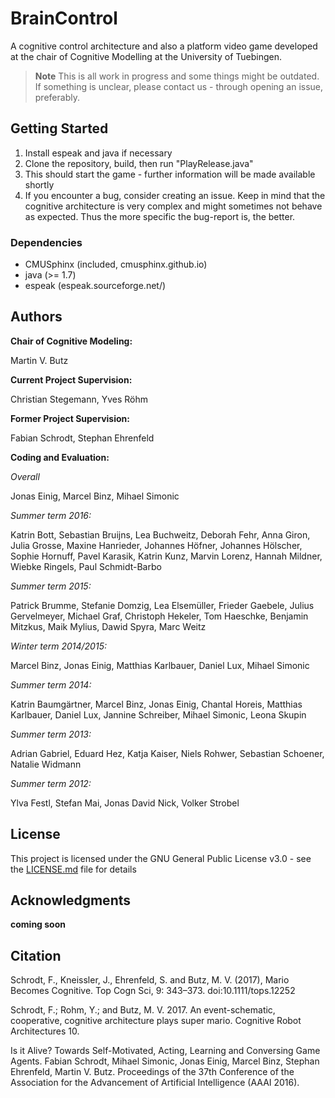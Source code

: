 # BrainControl

A cognitive control architecture and also a platform video game developed at the chair of Cognitive Modelling at the University of Tuebingen.

> **Note** This is all work in progress and some things might be outdated. If something is unclear, please contact us - through opening an issue, preferably.

## Getting Started

1. Install espeak and java if necessary  
2. Clone the repository, build, then run "PlayRelease.java"  
3. This should start the game - further information will be made available shortly  
4. If you encounter a bug, consider creating an issue. Keep in mind that the cognitive architecture is very complex and might sometimes not behave as expected. Thus the more specific the bug-report is, the better.

### Dependencies

* CMUSphinx (included, cmusphinx.github.io)  
* java (>= 1.7)  
* espeak (espeak.sourceforge.net/)  

## Authors

**Chair of Cognitive Modeling:**

Martin V. Butz

**Current Project Supervision:**

Christian Stegemann,
Yves Röhm

**Former Project Supervision:**

Fabian Schrodt,
Stephan Ehrenfeld

**Coding and Evaluation:**

*Overall*

Jonas Einig,
Marcel Binz,
Mihael Simonic

*Summer term 2016:*

Katrin Bott,
Sebastian Bruijns,
Lea Buchweitz,
Deborah Fehr,
Anna Giron,
Julia Grosse,
Maxine Hanrieder,
Johannes Höfner,
Johannes Hölscher,
Sophie Hornuff,
Pavel Karasik,
Katrin Kunz,
Marvin Lorenz,
Hannah Mildner,
Wiebke Ringels,
Paul Schmidt-Barbo

*Summer term 2015:*

Patrick Brumme,
Stefanie Domzig,
Lea Elsemüller,
Frieder Gaebele,
Julius Gervelmeyer,
Michael Graf,
Christoph Hekeler,
Tom Haeschke,
Benjamin Mitzkus,
Maik Mylius,
Dawid Spyra,
Marc Weitz

*Winter term 2014/2015:*

Marcel Binz,
Jonas Einig,
Matthias Karlbauer,
Daniel Lux,
Mihael Simonic

*Summer term 2014:*

Katrin Baumgärtner,
Marcel Binz,
Jonas Einig,
Chantal Horeis,
Matthias Karlbauer,
Daniel Lux,
Jannine Schreiber,
Mihael Simonic,
Leona Skupin

*Summer term 2013:*

Adrian Gabriel,
Eduard Hez,
Katja Kaiser,
Niels Rohwer,
Sebastian Schoener,
Natalie Widmann

*Summer term 2012:*

Ylva Festl,
Stefan Mai,
Jonas David Nick,
Volker Strobel



## License

This project is licensed under the GNU General Public License v3.0 - see the [LICENSE.md](LICENSE.md) file for details

## Acknowledgments

**coming soon**

## Citation

Schrodt, F., Kneissler, J., Ehrenfeld, S. and Butz, M. V. (2017), Mario Becomes Cognitive. 
Top Cogn Sci, 9: 343–373. doi:10.1111/tops.12252

Schrodt, F.; Rohm, Y.; and Butz, M. V. 2017. An event-schematic, cooperative, cognitive architecture plays super
mario. 
Cognitive Robot Architectures 10.

Is it Alive? Towards Self-Motivated, Acting, Learning
and Conversing Game Agents. Fabian Schrodt,
Mihael Simonic, Jonas Einig, Marcel Binz, Stephan
Ehrenfeld, Martin V. Butz. Proceedings of the 37th
Conference of the Association for the Advancement
of Artificial Intelligence (AAAI 2016).
